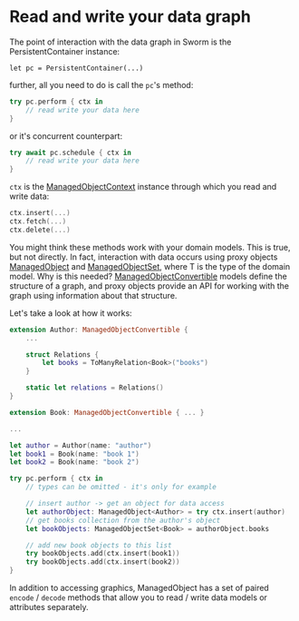 # Read and write your data graph

The point of interaction with the data graph in Sworm is the PersistentContainer instance:

`let pc = PersistentContainer(...)`

further, all you need to do is call the `pc`'s method:

``` swift
try pc.perform { ctx in
    // read write your data here
}
```

or it's concurrent counterpart:

``` swift
try await pc.schedule { ctx in
    // read write your data here
}
```

`ctx` is the [ManagedObjectContext](/Sources/Sworm/Wrappers/ManagedObjectContext.swift) instance through which you read and write data:

``` swift
ctx.insert(...)
ctx.fetch(...)
ctx.delete(...)
```

You might think these methods work with your domain models. This is true, but not directly. In fact, interaction with data occurs using proxy objects [ManagedObject](/Sources/Sworm/Wrappers/ManagedObject.swift) and [ManagedObjectSet](/Sources/Sworm/Wrappers/ManagedObjectSet.swift), where T is the type of the domain model. Why is this needed? [ManagedObjectConvertible](/Sources/Sworm/ManagedObjectConvertible.swift) models define the structure of a graph, and proxy objects provide an API for working with the graph using information about that structure.

Let's take a look at how it works:

``` swift
extension Author: ManagedObjectConvertible {
    ...

    struct Relations {
        let books = ToManyRelation<Book>("books")
    }

    static let relations = Relations()
}

extension Book: ManagedObjectConvertible { ... }

...

let author = Author(name: "author")
let book1 = Book(name: "book 1")
let book2 = Book(name: "book 2")

try pc.perform { ctx in
    // types can be omitted - it's only for example

    // insert author -> get an object for data access
    let authorObject: ManagedObject<Author> = try ctx.insert(author)
    // get books collection from the author's object
    let bookObjects: ManagedObjectSet<Book> = authorObject.books

    // add new book objects to this list
    try bookObjects.add(ctx.insert(book1))
    try bookObjects.add(ctx.insert(book2))
}
```

In addition to accessing graphics, ManagedObject has a set of paired `encode` / `decode` methods that allow you to read / write data models or attributes separately.
